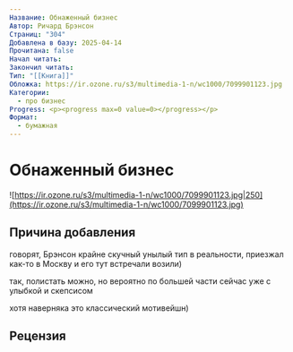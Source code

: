```yaml
---
Название: Обнаженный бизнес
Автор: Ричард Брэнсон
Страниц: "304"
Добавлена в базу: 2025-04-14
Прочитана: false
Начал читать: 
Закончил читать: 
Тип: "[[Книга]]"
Обложка: https://ir.ozone.ru/s3/multimedia-1-n/wc1000/7099901123.jpg
Категории:
  - про бизнес
Progress: <p><progress max=0 value=0></progress></p>
Формат:
  - бумажная
---
```

# Обнаженный бизнес

![https://ir.ozone.ru/s3/multimedia-1-n/wc1000/7099901123.jpg|250](https://ir.ozone.ru/s3/multimedia-1-n/wc1000/7099901123.jpg)

## Причина добавления

говорят, Брэнсон крайне скучный унылый тип в реальности, приезжал как-то в Москву и его тут встречали возили)

так, полистать можно, но вероятно по большей части сейчас уже с улыбкой и скепсисом

хотя наверняка это классический мотивейшн)

## Рецензия